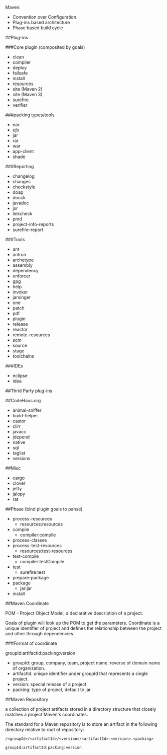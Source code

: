 Maven:

+ Convention over Configuration.
+ Plug-ins based architecture
+ Phase based build cycle

##Plug-ins

###Core plugin (composited by goals)

+ clean
+ compiler
+ deploy
+ failsafe
+ install
+ resources
+ site (Maven 2)
+ site (Maven 3)
+ surefire
+ verifier

###packing types/tools

+ ear
+ ejb
+ jar
+ rar
+ war
+ app-client
+ shade

###Reporting

+ changelog
+ changes
+ checkstyle
+ doap
+ docck
+ javadoc
+ jxr
+ linkcheck
+ pmd
+ project-info-reports
+ surefire-report

###Tools

+ ant
+ antrun
+ archetype
+ assembly
+ dependency
+ enforcer
+ gpg
+ help
+ invoker
+ jarsinger
+ one
+ patch
+ pdf
+ plugin
+ release
+ reactor
+ remote-resources
+ scm
+ source
+ stage
+ toolchains

###IDEs

+ eclipse
+ idea


##Thrid Party plug-ins

##CodeHaus.org

+ animal-sniffer
+ build-helper
+ castor
+ clirr
+ javacc
+ jdepend
+ native
+ sql
+ taglist
+ versions

##Misc

+ cargo
+ clover
+ jetty
+ jalopy
+ rat

##Phase (bind plugin goals to pahse)

+ process-resources
  + resources:resources
+ compile
  + compiler:compile
+ process-classes
+ process-test-resources
  + resources:test-resources
+ test-compile
  + compiler:testCompile
+ test
  + surefire:test
+ prepare-package
+ package
  + jar:jar
+ install


##Maven Coordinate

POM - Project Object Model, a declarative description of a project.

Goals of plugin will look up the POM to get the parameters. Coordinate is a unique identifier of project and defines the relationship between the project and other through dependencies.

###Format of coordinate

groupId:artifactId:packing:version

+ groupId: group, company, team, project name. reverse of domain name of organization.
+ artifactId: unique identifier under groupId that represents a single project.
+ version: special release of a project.
+ packing: type of project, default to jar.

##Maven Repository

a collection of project artifacts stored in a directory structure that closely matches a project Maven's coordinates.

The standard for a Maven repository is to store an artifact in the following directory relative to root of repository:

```
/<groupId>/<artifactId>/<version>/<artifactId>-<version>.<packing>
```

```
groupId:artifactId:packing:version
```









